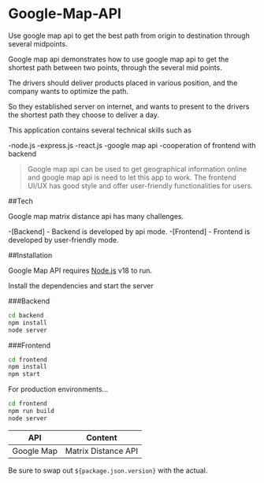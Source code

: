 # Google-Map-API
Use google map api to get the best path from origin to destination through several midpoints.

Google map api demonstrates how to use google map api to get the shortest path between two points, through the several mid points.

The drivers should deliver products placed in various position, and the company wants to optimize the path.

So they established server on internet, and wants to present to the drivers the shortest path they choose to deliver a day.

This application contains several technical skills such as 

-node.js
-express.js
-react.js
-google map api
-cooperation of frontend with backend

>Google map api can be used to get geographical information online
>and google map api is need to let this app to work.
>The frontend UI/UX has good style and offer user-friendly functionalities for users.

##Tech

Google map matrix distance api has many challenges.

-[Backend] - Backend is developed by api mode.
-[Frontend] - Frontend is developed by user-friendly mode.

##Installation

Google Map API requires [Node.js](https://nodejs.org/) v18 to run.

Install the dependencies and start the server

###Backend

```sh
cd backend
npm install
node server
```

###Frontend
```sh
cd frontend
npm install
npm start
```

For production environments...
```sh
cd frontend
npm run build
node server
```

| API | Content |
| ------- | ------- |
| Google Map | Matrix Distance API |

Be sure to swap out `${package.json.version}` with the actual.

